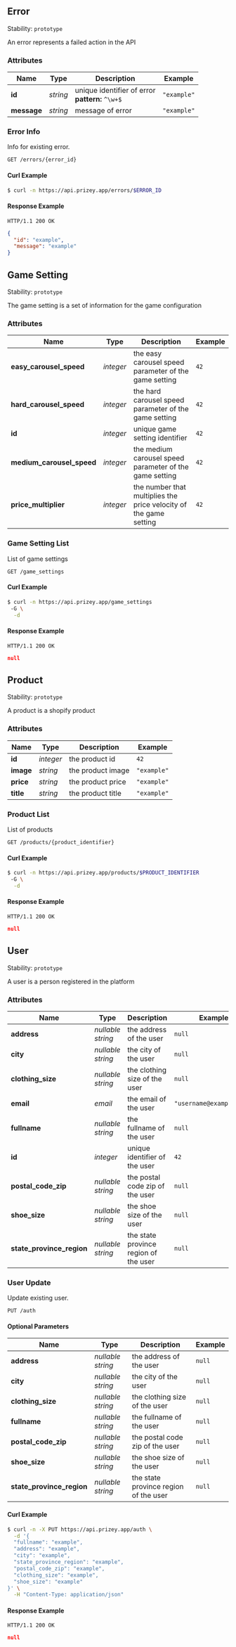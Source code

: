 
## <a name="resource-error">Error</a>

Stability: `prototype`

An error represents a failed action in the API

### Attributes

| Name | Type | Description | Example |
| ------- | ------- | ------- | ------- |
| **id** | *string* | unique identifier of error<br/> **pattern:** `^\w+$` | `"example"` |
| **message** | *string* | message of error | `"example"` |

### <a name="link-GET-error-/errors/{(%23%2Fdefinitions%2Ferror%2Fdefinitions%2Fidentity)}">Error Info</a>

Info for existing error.

```
GET /errors/{error_id}
```


#### Curl Example

```bash
$ curl -n https://api.prizey.app/errors/$ERROR_ID
```


#### Response Example

```
HTTP/1.1 200 OK
```

```json
{
  "id": "example",
  "message": "example"
}
```


## <a name="resource-game_setting">Game Setting</a>

Stability: `prototype`

The game setting is a set of information for the game configuration

### Attributes

| Name | Type | Description | Example |
| ------- | ------- | ------- | ------- |
| **easy_carousel_speed** | *integer* | the easy carousel speed parameter of the game setting | `42` |
| **hard_carousel_speed** | *integer* | the hard carousel speed parameter of the game setting | `42` |
| **id** | *integer* | unique game setting identifier | `42` |
| **medium_carousel_speed** | *integer* | the medium carousel speed parameter of the game setting | `42` |
| **price_multiplier** | *integer* | the number that multiplies the price velocity of the game setting | `42` |

### <a name="link-GET-game_setting-/game_settings">Game Setting List</a>

List of game settings

```
GET /game_settings
```


#### Curl Example

```bash
$ curl -n https://api.prizey.app/game_settings
 -G \
  -d 
```


#### Response Example

```
HTTP/1.1 200 OK
```

```json
null
```


## <a name="resource-product">Product</a>

Stability: `prototype`

A product is a shopify product

### Attributes

| Name | Type | Description | Example |
| ------- | ------- | ------- | ------- |
| **id** | *integer* | the product id | `42` |
| **image** | *string* | the product image | `"example"` |
| **price** | *string* | the product price | `"example"` |
| **title** | *string* | the product title | `"example"` |

### <a name="link-GET-product-/products/{(%23%2Fdefinitions%2Fproduct%2Fdefinitions%2Fidentifier)}">Product List</a>

List of products

```
GET /products/{product_identifier}
```


#### Curl Example

```bash
$ curl -n https://api.prizey.app/products/$PRODUCT_IDENTIFIER
 -G \
  -d 
```


#### Response Example

```
HTTP/1.1 200 OK
```

```json
null
```


## <a name="resource-user">User</a>

Stability: `prototype`

A user is a person registered in the platform

### Attributes

| Name | Type | Description | Example |
| ------- | ------- | ------- | ------- |
| **address** | *nullable string* | the address of the user | `null` |
| **city** | *nullable string* | the city of the user | `null` |
| **clothing_size** | *nullable string* | the clothing size of the user | `null` |
| **email** | *email* | the email of the user | `"username@example.com"` |
| **fullname** | *nullable string* | the fullname of the user | `null` |
| **id** | *integer* | unique identifier of the user | `42` |
| **postal_code_zip** | *nullable string* | the postal code zip of the user | `null` |
| **shoe_size** | *nullable string* | the shoe size of the user | `null` |
| **state_province_region** | *nullable string* | the state province region of the user | `null` |

### <a name="link-PUT-user-/auth">User Update</a>

Update existing user.

```
PUT /auth
```

#### Optional Parameters

| Name | Type | Description | Example |
| ------- | ------- | ------- | ------- |
| **address** | *nullable string* | the address of the user | `null` |
| **city** | *nullable string* | the city of the user | `null` |
| **clothing_size** | *nullable string* | the clothing size of the user | `null` |
| **fullname** | *nullable string* | the fullname of the user | `null` |
| **postal_code_zip** | *nullable string* | the postal code zip of the user | `null` |
| **shoe_size** | *nullable string* | the shoe size of the user | `null` |
| **state_province_region** | *nullable string* | the state province region of the user | `null` |


#### Curl Example

```bash
$ curl -n -X PUT https://api.prizey.app/auth \
  -d '{
  "fullname": "example",
  "address": "example",
  "city": "example",
  "state_province_region": "example",
  "postal_code_zip": "example",
  "clothing_size": "example",
  "shoe_size": "example"
}' \
  -H "Content-Type: application/json"
```


#### Response Example

```
HTTP/1.1 200 OK
```

```json
null
```


